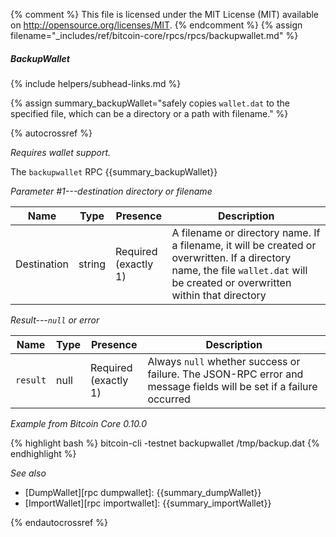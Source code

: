 {% comment %}
This file is licensed under the MIT License (MIT) available on
http://opensource.org/licenses/MIT.
{% endcomment %}
{% assign filename="_includes/ref/bitcoin-core/rpcs/rpcs/backupwallet.md" %}

##### BackupWallet
{% include helpers/subhead-links.md %}

{% assign summary_backupWallet="safely copies `wallet.dat`<!--noref--> to the specified file, which can be a directory or a path with filename." %}

{% autocrossref %}

*Requires wallet support.*

The `backupwallet` RPC {{summary_backupWallet}}

*Parameter #1---destination directory or filename*

| Name               | Type            | Presence                    | Description
|--------------------|-----------------|-----------------------------|----------------
| Destination        | string          | Required<br>(exactly 1)     | A filename or directory name.  If a filename, it will be created or overwritten.  If a directory name, the file `wallet.dat`<!--noref--> will be created or overwritten within that directory

*Result---`null` or error*

| Name               | Type            | Presence                    | Description
|--------------------|-----------------|-----------------------------|----------------
| `result`           | null            | Required<br>(exactly 1)     | Always `null` whether success or failure.  The JSON-RPC error and message fields will be set if a failure occurred

*Example from Bitcoin Core 0.10.0*

{% highlight bash %}
bitcoin-cli -testnet backupwallet /tmp/backup.dat
{% endhighlight %}

*See also*

* [DumpWallet][rpc dumpwallet]: {{summary_dumpWallet}}
* [ImportWallet][rpc importwallet]: {{summary_importWallet}}

{% endautocrossref %}
